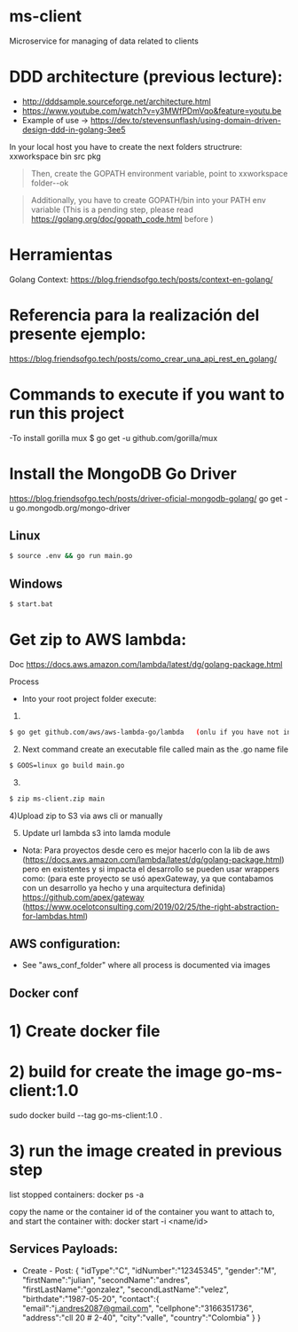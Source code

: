 # ms-client
Microservice for  managing of data related to clients

# DDD architecture (previous lecture):
- http://dddsample.sourceforge.net/architecture.html
- https://www.youtube.com/watch?v=y3MWfPDmVqo&feature=youtu.be
- Example of use -> https://dev.to/stevensunflash/using-domain-driven-design-ddd-in-golang-3ee5


In your local host you have to create the next folders structrure:
xxworkspace
    bin
    src
    pkg

>Then, create the GOPATH environment variable, point to xxworkspace folder--ok

>Additionally, you  have to create  GOPATH/bin into your PATH env variable (This is a pending step, please read https://golang.org/doc/gopath_code.html before )
    

# Herramientas 
Golang Context:
https://blog.friendsofgo.tech/posts/context-en-golang/

# Referencia para la realización del presente ejemplo:
https://blog.friendsofgo.tech/posts/como_crear_una_api_rest_en_golang/ 


# Commands to execute if you want to run this project
-To install gorilla mux
$ go get -u github.com/gorilla/mux

# Install the MongoDB Go Driver
https://blog.friendsofgo.tech/posts/driver-oficial-mongodb-golang/
go get -u go.mongodb.org/mongo-driver

## Linux
```bash
$ source .env && go run main.go
```

## Windows
```bash
$ start.bat
```

# Get zip to AWS lambda: 
Doc
https://docs.aws.amazon.com/lambda/latest/dg/golang-package.html

Process
- Into your root project folder execute:
1) 
```bash
$ go get github.com/aws/aws-lambda-go/lambda   (onlu if you have not installed it)
```
2) Next command create an executable file called main as the .go name file
```bash
$ GOOS=linux go build main.go
```

3) 
```bash
$ zip ms-client.zip main
```
4)Upload zip to S3 via aws cli or manually

5) Update url lambda s3 into lamda module 
- Nota: Para proyectos desde cero es mejor hacerlo con la lib de aws (https://docs.aws.amazon.com/lambda/latest/dg/golang-package.html)
pero en existentes y si impacta el desarrollo se pueden usar wrappers como: (para este proyecto se usó apexGateway, ya que contabamos con un desarrollo ya hecho y una arquitectura definida)
https://github.com/apex/gateway (https://www.ocelotconsulting.com/2019/02/25/the-right-abstraction-for-lambdas.html)

## AWS configuration:
- See "aws_conf_folder" where all process is documented via images



## Docker conf
# 1) Create docker file
# 2) build for create the image go-ms-client:1.0
sudo docker build --tag go-ms-client:1.0 .

# 3) run the image created in previous step

list stopped containers:
docker ps -a

copy the name or the container id of the container you want to attach to, and start the container with:
docker start -i <name/id>

## Services Payloads:

- Create - Post:
{
	"idType":"C", 
	"idNumber":"12345345", 
	"gender":"M", 
	"firstName":"julian", 
	"secondName":"andres", 
	"firstLastName":"gonzalez",
	"secondLastName":"velez", 
	"birthdate":"1987-05-20",
	"contact":{
		"email":"j.andres2087@gmail.com", 
		"cellphone":"3166351736", 
		"address":"cll 20 # 2-40", 
		"city":"valle", 
		"country":"Colombia"
	}
}
